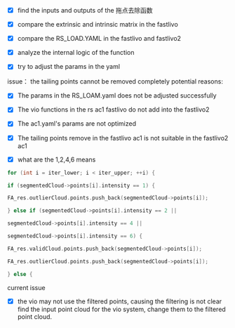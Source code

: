 - [x] find the inputs and outputs of the 拖点去除函数
- [x] compare the extrinsic and intrinsic matrix in the fastlivo 
- [x] compare the RS_LOAD.YAML in the fastlivo and fastlivo2
- [x]  analyze the internal logic of the function
- [x] try to adjust the params in the yaml


issue： the tailing points cannot be removed completely
potential reasons:
- [x] The params in the RS_LOAM.yaml does not be adjusted successfully
- [x] The vio functions in the rs ac1 fastlivo do not add into the fastlivo2
- [x] The ac1.yaml's params are not optimized
- [x] The tailing points remove in the fastlivo ac1 is not suitable in the fastlivo2 ac1

- [x] what are the 1,2,4,6 means
```cpp
for (int i = iter_lower; i < iter_upper; ++i) {

if (segmentedCloud->points[i].intensity == 1) {

FA_res.outlierCloud.points.push_back(segmentedCloud->points[i]);

} else if (segmentedCloud->points[i].intensity == 2 ||

segmentedCloud->points[i].intensity == 4 ||

segmentedCloud->points[i].intensity == 6) {

FA_res.validCloud.points.push_back(segmentedCloud->points[i]);

FA_res.outlierCloud.points.push_back(segmentedCloud->points[i]);

} else {
```


current issue
- [x] the vio may not use the filtered points, causing the filtering is not clear
find the input point cloud for the vio system, change them to the filtered point cloud.